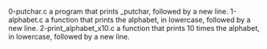 0-putchar.c  a program that prints _putchar, followed by a new line.
1-alphabet.c a function that prints the alphabet, in lowercase, followed by a new line.
 2-print_alphabet_x10.c  a function that prints 10 times the alphabet, in lowercase, followed by a new line.
